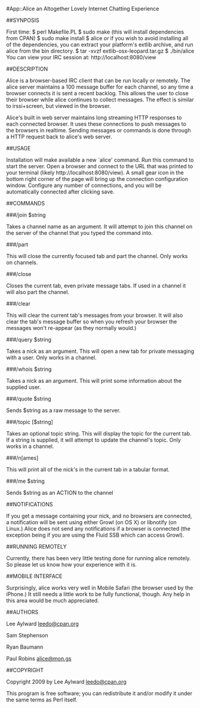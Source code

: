 #App::Alice
an Altogether Lovely Internet Chatting Experience

##SYNPOSIS

  First time:
    $ perl Makefile.PL
    $ sudo make (this will install dependencies from CPAN)
    $ sudo make install
    $ alice
  *or* if you wish to avoid installing all of the dependencies,
  you can extract your platform's extlib archive, and run alice
  from the bin directory.
    $ tar -xvzf extlib-osx-leopard.tar.gz
    $ ./bin/alice
  You can view your IRC session at: http://localhost:8080/view

##DESCRIPTION

Alice is a browser-based IRC client that can be run locally or
remotely. The alice server maintains a 100 message buffer for
each channel, so any time a browser connects it is sent a recent
backlog. This allows the user to close their browser while alice 
continues to collect messages. The effect is similar to
irssi+screen, but viewed in the browser.

Alice's built in web server maintains long streaming HTTP responses
to each connected browser. It uses these connections to push messages
to the browsers in realtime. Sending messages or commands is done
through a HTTP request back to alice's web server.

##USAGE

Installation will make available a new `alice' command. Run
this command to start the server. Open a browser and connect to 
the URL that was printed to your terminal (likely http://localhost:8080/view). 
A small gear icon in the bottom right corner of the page will bring up the
connection configuration window. Configure any number of connections, and
you will be automatically connected after clicking save.

##COMMANDS

###/join $string

Takes a channel name as an argument. It will attempt to join this channel
on the server of the channel that you typed the command into.

###/part

This will close the currently focused tab and part the channel. Only works on
channels.

###/close

Closes the current tab, even private message tabs. If used in a channel
it will also part the channel.

###/clear

This will clear the current tab's messages from your browser. It will also 
clear the tab's message buffer so when you refresh your browser the messages 
won't re-appear (as they normally would.)

###/query $string

Takes a nick as an argument. This will open a new tab for private messaging
with a user. Only works in a channel.

###/whois $string

Takes a nick as an argument. This will print some information about the
supplied user.

###/quote $string

Sends $string as a raw message to the server.

###/topic [$string]

Takes an optional topic string. This will display the topic for the current tab.
If a string is supplied, it will attempt to update the channel's topic.
Only works in a channel.

###/n[ames]

This will print all of the nick's in the current tab in a tabular format.

###/me $string

Sends $string as an ACTION to the channel

##NOTIFICATIONS

If you get a message containing your nick, and no browsers are
connected, a notification will be sent using either Growl (on
OS X) or libnotify (on Linux.) Alice does not send any notifications
if a browser is connected (the exception being if you are using the Fluid
SSB which can access Growl).

##RUNNING REMOTELY

Currently, there has been very little testing done for running alice
remotely. So please let us know how your experience with it is.

##MOBILE INTERFACE

Surprisingly, alice works very well in Mobile Safari (the browser used
by the iPhone.) It still needs a little work to be fully functional, though.
Any help in this area would be much appreciated.

##AUTHORS

Lee Aylward <leedo@cpan.org>

Sam Stephenson

Ryan Baumann

Paul Robins <alice@mon.gs>

##COPYRIGHT

Copyright 2009 by Lee Aylward <leedo@cpan.org>

This program is free software; you can redistribute it and/or modify it
under the same terms as Perl itself.
